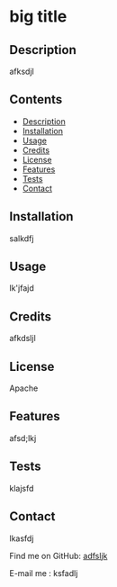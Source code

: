 
  # big title

  ## Description  
  afksdjl
  
  ## Contents
  - [Description](#description)
  - [Installation](#installation)
  - [Usage](#usage)
  - [Credits](#credits)
  - [License](#license)
  - [Features](#features)
  - [Tests](#tests)
  - [Contact](#contact)
  
  ## Installation
  salkdfj
  
  ## Usage
  lk'jfajd
  
  ## Credits
  afkdsljl
  
  ## License
  Apache
  
  ## Features
  afsd;lkj
  
  ## Tests
  klajsfd

  ## Contact
  lkasfdj  

  Find me on GitHub: [adfsljk](https://github.com/adfsljk)  

  E-mail me : ksfadlj
